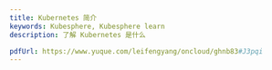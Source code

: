 ```yaml
---
title: Kubernetes 简介
keywords: Kubesphere, Kubesphere learn
description: 了解 Kubernetes 是什么

pdfUrl: https://www.yuque.com/leifengyang/oncloud/ghnb83#J3pqi
---
```

